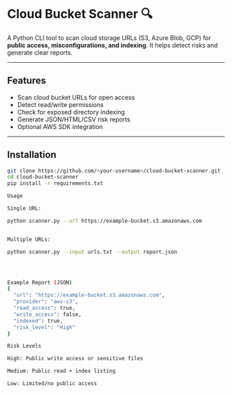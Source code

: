 # Cloud Bucket Scanner 🔍

A Python CLI tool to scan cloud storage URLs (S3, Azure Blob, GCP) for **public access, misconfigurations, and indexing**. It helps detect risks and generate clear reports.

---

## Features
- Scan cloud bucket URLs for open access
- Detect read/write permissions
- Check for exposed directory indexing
- Generate JSON/HTML/CSV risk reports
- Optional AWS SDK integration

---

## Installation
```bash
git clone https://github.com/<your-username>/cloud-bucket-scanner.git
cd cloud-bucket-scanner
pip install -r requirements.txt

Usage

Single URL:

python scanner.py --url https://example-bucket.s3.amazonaws.com


Multiple URLs:

python scanner.py --input urls.txt --output report.json




Example Report (JSON)
{
  "url": "https://example-bucket.s3.amazonaws.com",
  "provider": "aws-s3",
  "read_access": true,
  "write_access": false,
  "indexed": true,
  "risk_level": "High"
}

Risk Levels

High: Public write access or sensitive files

Medium: Public read + index listing

Low: Limited/no public access


